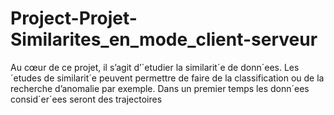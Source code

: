 # Project-Projet-Similarites_en_mode_client-serveur
Au cœur de ce projet, il s’agit d’´etudier la similarit´e de donn´ees. Les ´etudes de similarit´e peuvent permettre de faire de la classification ou de la recherche d’anomalie par exemple. Dans un premier temps les donn´ees consid´er´ees seront des trajectoires

